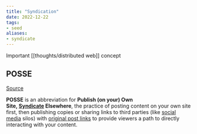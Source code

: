 ```yaml
---
title: "Syndication"
date: 2022-12-22
tags:
- seed
aliases:
- syndicate
---
```


Important [[thoughts/distributed web]] concept

## POSSE
[Source](https://indieweb.org/POSSE)

**POSSE** is an abbreviation for **Publish (on your) Own Site, [Syndicate](https://indieweb.org/Category:syndication "Category:syndication") Elsewhere**, the practice of posting content on your own site first, then publishing copies or sharing links to third parties (like [social media](https://indieweb.org/social_media "social media") silos) with [original post links](https://indieweb.org/original_post_link "original post link") to provide viewers a path to directly interacting with your content.

